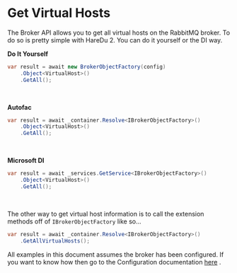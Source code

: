 # Get Virtual Hosts

The Broker API allows you to get all virtual hosts on the RabbitMQ broker. To do so is pretty simple with HareDu 2. You can do it yourself or the DI way.

**Do It Yourself**

```c#
var result = await new BrokerObjectFactory(config)
    .Object<VirtualHost>()
    .GetAll();
```
<br>

**Autofac**

```c#
var result = await _container.Resolve<IBrokerObjectFactory>()
    .Object<VirtualHost>()
    .GetAll();
```
<br>

**Microsoft DI**

```c#
var result = await _services.GetService<IBrokerObjectFactory>()
    .Object<VirtualHost>()
    .GetAll();
```
<br>

The other way to get virtual host information is to call the extension methods off of ```IBrokerObjectFactory``` like so...

```c#
var result = await _container.Resolve<IBrokerObjectFactory>()
    .GetAllVirtualHosts();
```

All examples in this document assumes the broker has been configured. If you want to know how then go to the Configuration documentation [here](https://github.com/ahives/HareDu2/blob/master/docs/configuration.md) .

